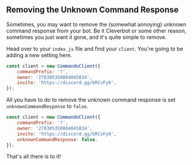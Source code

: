 ## Removing the Unknown Command Response

Sometimes, you may want to remove the \(somewhat annoying\) unknown command response from your bot. Be it Cleverbot or some other reason, sometimes you just want it gone, and it's quite simple to remove.

Head over to your `index.js` file and find your `client`. You're going to be adding a new setting here.

```js
const client = new CommandoClient({
	commandPrefix: '?',
	owner: '278305350804045834',
	invite: 'https://discord.gg/bRCvFy9',
});
```

All you have to do to remove the unknown command response is set `unknownCommandResponse` to `false`.

```js
const client = new CommandoClient({
	commandPrefix: '?',
	owner: '278305350804045834',
	invite: 'https://discord.gg/bRCvFy9',
	unknownCommandResponse: false,
});
```

That's all there is to it!
